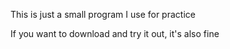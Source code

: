 This is just a small program I use for practice

If you want to download and try it out, it's also fine
